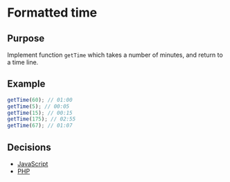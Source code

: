 # Formatted time

## Purpose
Implement function `getTime` which takes a number of minutes, and return to a time line.

## Example
```javascript
getTime(60); // 01:00
getTime(5); // 00:05
getTime(15); // 00:15
getTime(175); // 02:55
getTime(67); // 01:07
```

## Decisions
- [JavaScript](javascript.md)
- [PHP](php.md)
